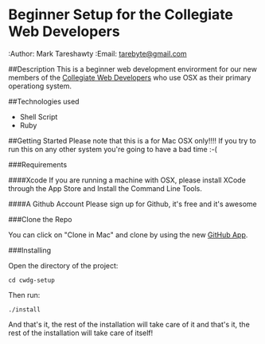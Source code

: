 Beginner Setup for the Collegiate Web Developers
==========

:Author: Mark Tareshawty
:Email: tarebyte@gmail.com

##Description
This is a beginner web development envirorment for our new members of the [Collegiate Web Developers](http://cwdg.github.com) 
who use OSX as their primary operationg system.

##Technologies used

* Shell Script
* Ruby

##Getting Started
Please note that this is a for Mac OSX only!!!! If you try to run this on any other system you're going to have a bad time :-(

###Requirements

####Xcode
If you are running a machine with OSX, please install XCode through the App Store and Install the Command Line Tools.

####A Github Account
Please sign up for Github, it's free and it's awesome

###Clone the Repo

You can click on "Clone in Mac" and clone by using the new [GitHub App](http://mac.github.com/).

###Installing

Open the directory of the project:

    cd cwdg-setup

Then run:

    ./install

And that's it, the rest of the installation will take care of it and that's it, the rest of the installation will take care of itself!
